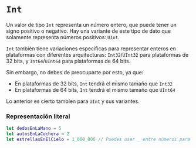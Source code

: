 # `Int`

Un valor de tipo `Int` representa un número entero, que puede tener un signo positivo o negativo. Hay una variante de este tipo de dato que solamente representa números positivos: `UInt`.

`Int` también tiene variaciones específicas para representar enteros en plataformas con diferentes arquitecturas: `Int32`/`UInt32` para plataformas de 32 bits, y `Int64`/`UInt64` para plataformas de 64 bits. 

Sin embargo, no debes de preocuparte por esto, ya que:

* En plataformas de 32 bits, `Int` tendrá el mismo tamaño que `Int32`
* En plataformas de 64 bits, `Int` tendrá el mismo tamaño que `UInt64`

Lo anterior es cierto tambíen para `UInt` y sus variantes.


### Representación literal
```swift
let dedosEnLaMano = 5
let autosEnLaCochera = 2
let estrellasEnElCielo = 1_000_000 // Puedes usar _ entre números para mejorar la legibilidad
```